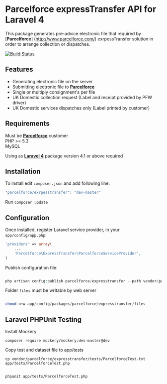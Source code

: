 Parcelforce expressTransfer API for Laravel 4
======================
This package generates pre-advice electronic file that required by [**Parcelforce**]
(http://www.parcelforce.com/) exrpessTransfer solution in order to arrange collection or dispatches.

[![Build Status](https://travis-ci.org/alexpechkarev/parcelforce.svg?branch=master)](https://travis-ci.org/alexpechkarev/parcelforce)



Features
------------

 - Generating electronic file on the server
 - Submitting electronic file to [**Parcelforce**](http://www.parcelforce.com/)
 - Single or multiply consignment's per file
 - UK Domestic collection request (Label and receipt provided by PFW driver) 
 - UK Domestic services dispatches only (Label printed by customer)


        
Requirements
------------

Must be [**Parcelforce**](http://www.parcelforce.com/) customer        
PHP >= 5.3        
MySQL
        
Using as [**Laravel 4**](http://laravel.com/) package version 4.1 or above required



Installation
------------


To install edit `composer.json` and add following line:

```php
"parcelforce/exrpesstransfer": "dev-master"
```

Run `composer update`



Configuration
-------------

Once installed, register Laravel service provider, in your `app/config/app.php`:

```php
'providers' => array(
	...
    'Parcelforce\ExpressTransfer\ParcelforceServiceProvider',
)
```


Publish configuration file:

```php

php artisan config:publish parcelforce/expresstransfer --path vendor/parcelforce/expresstransfer/src/config/

```

Folder `files` must be writable by web server

```php

chmod o+w app/config/packages/parcelforce/expresstransfer/files

```


Laravel PHPUnit Testing
-------------

Install Mockery 
```
composer require mockery/mockery:dev-master@dev
```

Copy test and dataset file to app/tests
```
cp vendor/parcelforce/expresstransfer/tests/ParcelforceTest.txt app/tests/ParcelforceTest.php


phpunit app/tests/ParcelforceTest.php
```